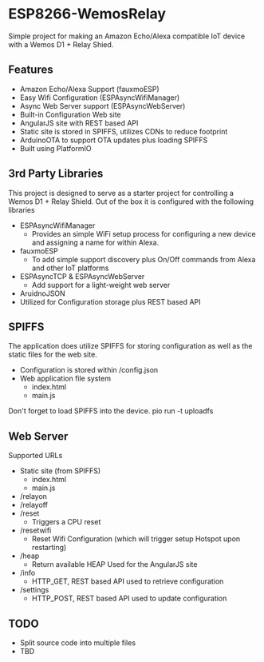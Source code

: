 # ESP8266-WemosRelay
Simple project for making an Amazon Echo/Alexa compatible IoT device with a Wemos D1 + Relay Shied.

Features
--------
* Amazon Echo/Alexa Support (fauxmoESP)
* Easy Wifi Configuration (ESPAsyncWifiManager)
* Async Web Server support (ESPAsyncWebServer)
 * Built-in Configuration Web site
 * AngularJS site with REST based API
 * Static site is stored in SPIFFS, utilizes CDNs to reduce footprint
* ArduinoOTA to support OTA updates plus loading SPIFFS
* Built using PlatformIO


3rd Party Libraries
-------------------
This project is designed to serve as a starter project for controlling a Wemos D1 + Relay Shield.  Out of the box it is configured with the following libraries
* ESPAsyncWifiManager
  * Provides an simple WiFi setup process for configuring a new device and assigning a name for within Alexa.
* fauxmoESP
  * To add simple support discovery plus On/Off commands from Alexa and other IoT platforms
* ESPAsyncTCP & ESPAsyncWebServer
  * Add support for a light-weight web server
* AruidnoJSON
 * Utilized for Configuration storage plus REST based API

SPIFFS
------
The application does utilize SPIFFS for storing configuration as well as the static files for the web site.

* Configuration is stored within /config.json
* Web application file system
  * index.html
  * main.js

Don't forget to load SPIFFS into the device.
pio run -t uploadfs

Web Server
----------
Supported URLs
* Static site (from SPIFFS)
  * index.html
  * main.js
* /relayon
* /relayoff
* /reset
  * Triggers a CPU reset
* /resetwifi
  * Reset Wifi Configuration (which will trigger setup Hotspot upon restarting)
* /heap
  * Return available HEAP
Used for the AngularJS site
* /info
  * HTTP_GET, REST based API used to retrieve configuration
* /settings
  * HTTP_POST, REST based API used to update configuration   

TODO
----
* Split source code into multiple files
* TBD
